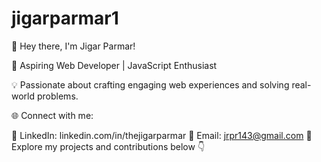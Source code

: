 # jigarparmar1

👋 Hey there, I'm Jigar Parmar!

🌟 Aspiring Web Developer | JavaScript Enthusiast

💡 Passionate about crafting engaging web experiences and solving real-world problems.

🌐 Connect with me:

🔗 LinkedIn: linkedin.com/in/thejigarparmar
📧 Email: jrpr143@gmail.com
👀 Explore my projects and contributions below 👇
